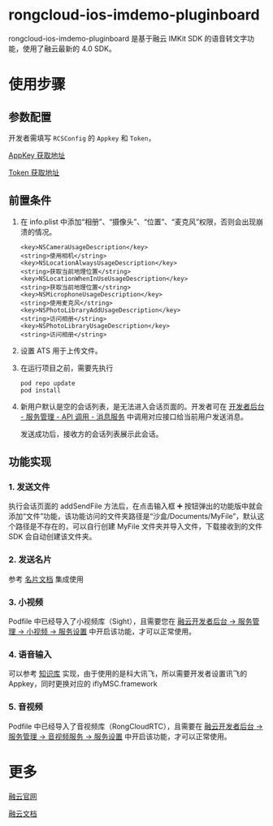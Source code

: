 # rongcloud-ios-imdemo-pluginboard

rongcloud-ios-imdemo-pluginboard 是基于融云 IMKit SDK 的语音转文字功能，使用了融云最新的 4.0 SDK。


# 使用步骤

## 参数配置

开发者需填写 `RCSConfig` 的 `Appkey` 和 `Token`，

[AppKey 获取地址](https://developer.rongcloud.cn/app/appkey/0vMK99Huzz-qw40Ybv4NDA)

[Token 获取地址](https://developer.rongcloud.cn/apitool/Mw8EsJmV43kZBugTMSAZXg)

## 前置条件

1. 在 info.plist  中添加“相册”、“摄像头”、“位置”、“麦克风”权限，否则会出现崩溃的情况。

   ```
   <key>NSCameraUsageDescription</key>
   <string>使用相机</string>
   <key>NSLocationAlwaysUsageDescription</key>
   <string>获取当前地理位置</string>
   <key>NSLocationWhenInUseUsageDescription</key>
   <string>获取当前地理位置</string>
   <key>NSMicrophoneUsageDescription</key>
   <string>使用麦克风</string>
   <key>NSPhotoLibraryAddUsageDescription</key>
   <string>访问相册</string>
   <key>NSPhotoLibraryUsageDescription</key>
   <string>访问相册</string>
   ```

2. 设置 ATS 用于上传文件。

3. 在运行项目之前，需要先执行

   ```
   pod repo update
   pod install
   ```

   

4. 新用户默认是空的会话列表，是无法进入会话页面的。开发者可在 [开发者后台 - 服务管理 - API 调用 - 消息服务](https://developer.rongcloud.cn/apitool/kNUDHRczlPHkECa0SJ8X3Q)  中调用对应接口给当前用户发送消息。

   发送成功后，接收方的会话列表展示此会话。

## 功能实现

### 1. 发送文件

执行会话页面的 addSendFile 方法后，在点击输入框 ➕ 按钮弹出的功能版中就会添加“文件”功能，该功能访问的文件夹路径是“沙盒/Documents/MyFile”，默认这个路径是不存在的，可以自行创建 MyFile 文件夹并导入文件，下载接收到的文件 SDK 会自动创建该文件夹。

### 2. 发送名片

参考 [名片文档](https://docs.rongcloud.cn/v4/views/im/ui/guide/private/conversation/card/ios.html)  集成使用

### 3. 小视频

Podfile 中已经导入了小视频库（Sight），且需要您在 [融云开发者后台 -> 服务管理 -> 小视频 -> 服务设置](https://developer.rongcloud.cn/sight/index/KpaFPx6hr-NP8XIjLKkAvA) 中开启该功能，才可以正常使用。

### 4. 语音输入

可以参考 [知识库](https://support.rongcloud.cn/ks/NTc2) 实现，由于使用的是科大讯飞，所以需要开发者设置讯飞的 Appkey，同时更换对应的 iflyMSC.framework

### 5. 音视频

Podfile 中已经导入了音视频库（RongCloudRTC），且需要在 [融云开发者后台 -> 服务管理 -> 音视频服务 -> 服务设置](https://developer.rongcloud.cn/audio/audio/8Ofwl5CgOm0vKoFews6Gag) 中开启该功能，才可以正常使用。


# 更多

[融云官网](https://www.rongcloud.cn/)

[融云文档](https://docs.rongcloud.cn/v3/)
